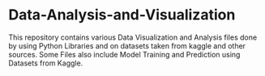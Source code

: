 # Data-Analysis-and-Visualization
This repository contains various Data Visualization and Analysis files done by using Python Libraries and on datasets taken from kaggle and other sources.
Some Files also include Model Training and Prediction using Datasets from Kaggle.
